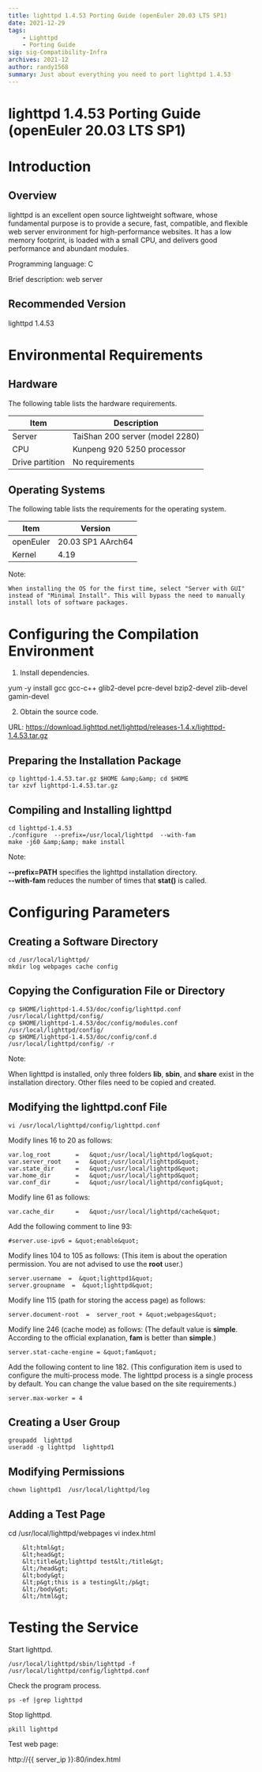 ```yaml
---
title: lighttpd 1.4.53 Porting Guide (openEuler 20.03 LTS SP1)
date: 2021-12-29
tags: 
    - Lighttpd
    - Porting Guide
sig: sig-Compatibility-Infra
archives: 2021-12
author: randy1568
summary: Just about everything you need to port lighttpd 1.4.53
---
```


# lighttpd 1.4.53 Porting Guide (openEuler 20.03 LTS SP1)

# Introduction  

## Overview

lighttpd is an excellent open source lightweight software, whose fundamental purpose is to provide a secure, fast, compatible, and flexible web server environment for high-performance websites. It has a low memory footprint, is loaded with a small CPU, and delivers good performance and abundant modules.

Programming language: C

Brief description: web server

## Recommended Version

lighttpd 1.4.53

# Environmental Requirements  

## Hardware

The following table lists the hardware requirements.

|Item|Description|
|-----|-----|
|Server|TaiShan 200 server (model 2280)|
|CPU|Kunpeng 920 5250 processor|
|Drive partition|No requirements|

## Operating Systems

The following table lists the requirements for the operating system.

Item| Version
----- | -----
openEuler | 20.03 SP1 AArch64
Kernel | 4.19

Note:

    When installing the OS for the first time, select "Server with GUI" instead of "Minimal Install". This will bypass the need to manually install lots of software packages.

# Configuring the Compilation Environment

1. Install dependencies.

 yum -y install gcc gcc-c++ glib2-devel pcre-devel bzip2-devel zlib-devel gamin-devel

2. Obtain the source code.

 URL: https://download.lighttpd.net/lighttpd/releases-1.4.x/lighttpd-1.4.53.tar.gz

## Preparing the Installation Package

```
cp lighttpd-1.4.53.tar.gz $HOME &amp;&amp; cd $HOME
tar xzvf lighttpd-1.4.53.tar.gz
```

## Compiling and Installing lighttpd

```
cd lighttpd-1.4.53
./configure  --prefix=/usr/local/lighttpd  --with-fam
make -j60 &amp;&amp; make install
```

Note:

 **--prefix=PATH** specifies the lighttpd installation directory.  
 **--with-fam** reduces the number of times that **stat()** is called.


# Configuring Parameters

## Creating a Software Directory

```
cd /usr/local/lighttpd/
mkdir log webpages cache config
```

## Copying the Configuration File or Directory

```
cp $HOME/lighttpd-1.4.53/doc/config/lighttpd.conf  /usr/local/lighttpd/config/
cp $HOME/lighttpd-1.4.53/doc/config/modules.conf   /usr/local/lighttpd/config/
cp $HOME/lighttpd-1.4.53/doc/config/conf.d         /usr/local/lighttpd/config/ -r
```

Note:

 When lighttpd is installed, only three folders **lib**, **sbin**, and **share** exist in the installation directory. Other files need to be copied and created.

## Modifying the lighttpd.conf File

```
vi /usr/local/lighttpd/config/lighttpd.conf

```

Modify lines 16 to 20 as follows:

```
var.log_root       =   &quot;/usr/local/lighttpd/log&quot;
var.server_root    =   &quot;/usr/local/lighttpd&quot;
var.state_dir      =   &quot;/usr/local/lighttpd&quot;
var.home_dir       =   &quot;/usr/local/lighttpd&quot;
var.conf_dir       =   &quot;/usr/local/lighttpd/config&quot;
```

Modify line 61 as follows:

```
var.cache_dir      =   &quot;/usr/local/lighttpd/cache&quot;
```

Add the following comment to line 93:

```
#server.use-ipv6 = &quot;enable&quot;
```

Modify lines 104 to 105 as follows: (This item is about the operation permission. You are not advised to use the **root** user.)

```
server.username  =  &quot;lighttpd1&quot;
server.groupname  =  &quot;lighttpd&quot;
```

Modify line 115 (path for storing the access page) as follows:

```
server.document-root  =  server_root + &quot;webpages&quot;
```

Modify line 246 (cache mode) as follows: (The default value is **simple**. According to the official explanation, **fam** is better than **simple**.)

```
server.stat-cache-engine = &quot;fam&quot;
```

Add the following content to line 182. (This configuration item is used to configure the multi-process mode. The lighttpd process is a single process by default. You can change the value based on the site requirements.)

```
server.max-worker = 4
```

## Creating a User Group

```
groupadd  lighttpd
useradd -g lighttpd  lighttpd1
```

## Modifying Permissions

```
chown lighttpd1  /usr/local/lighttpd/log
```

## Adding a Test Page

 cd /usr/local/lighttpd/webpages
 vi index.html 

```
	&lt;html&gt;
	&lt;head&gt;
	&lt;title&gt;lighttpd test&lt;/title&gt;
	&lt;/head&gt;
	&lt;body&gt;
	&lt;p&gt;this is a testing&lt;/p&gt;
	&lt;/body&gt;
	&lt;/html&gt;
```

# Testing the Service

Start lighttpd.

```
/usr/local/lighttpd/sbin/lighttpd -f /usr/local/lighttpd/config/lighttpd.conf
```

Check the program process.


```
ps -ef |grep lighttpd
```

Stop lighttpd.

```
pkill lighttpd
```

Test web page:

 http://{{ server_ip }}:80/index.html
